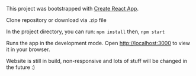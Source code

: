 
This project was bootstrapped with [Create React App](https://github.com/facebook/create-react-app).

Clone repository or download via .zip file

In the project directory, you can run:
 `npm install`
 then,
 `npm start`

Runs the app in the development mode.
Open [http://localhost:3000](http://localhost:3000) to view it in your browser.

Website is still in build, non-responsive and lots of stuff will be changed in the future :)
